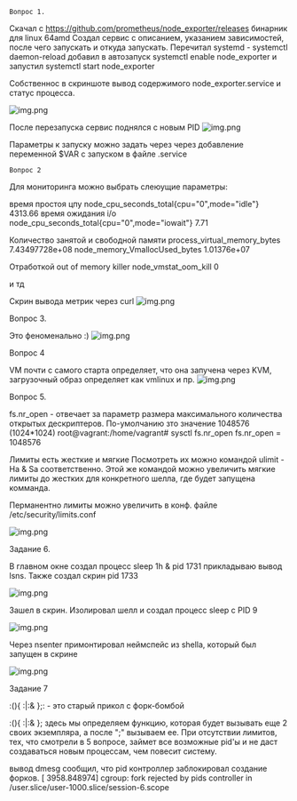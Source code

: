     Вопрос 1.

Скачал с https://github.com/prometheus/node_exporter/releases бинарник для linux 64amd
Создал сервис с описанием, указанием зависимостей, после чего запускать и откуда запускать.
Перечитал systemd - systemctl daemon-reload
добавил в автозапуск systemctl enable node_exporter
и запустил systemctl start node_exporter

Собственнос в скриншоте вывод содержимого node_exporter.service 
и статус процесса.

![img.png](img/img.png)

После перезапуска сервис поднялся с новым PID
![img.png](img/img1.png)

Параметры к запуску можно задать через через добавление переменной $VAR с запуском в файле .service

    Вопрос 2

Для мониторинга можно выбрать слеюущие параметры:

время простоя цпу
node_cpu_seconds_total{cpu="0",mode="idle"} 4313.66
время ожидания i/o
node_cpu_seconds_total{cpu="0",mode="iowait"} 7.71

Количество занятой и свободной памяти
process_virtual_memory_bytes 7.43497728e+08
node_memory_VmallocUsed_bytes 1.01376e+07

Отработкой out of memory killer
node_vmstat_oom_kill 0

и тд

Скрин вывода метрик через curl
![img.png](img/img2.png)


Вопрос 3.

Это феноменально :)
![img.png](img/img4.png)


Вопрос 4

VM почти с самого старта определяет, что она запучена через KVM, загрузочный образ
определяет как vmlinux и пр.
![img.png](img/img5.png)

Вопрос 5.

fs.nr_open - отвечает за параметр размера максимального количества открытых дескриптеров.
По-умолчанию зто значение 1048576 (1024*1024)
root@vagrant:/home/vagrant# sysctl fs.nr_open
fs.nr_open = 1048576

Лимиты есть жесткие и мягкие
Посмотреть их можно командой ulimit -Ha & Sa соответственно. Этой же
командой можно увеличить мягкие лимиты до жестких для конкретного шелла, где
будет запущена комманда.

Перманентно лимиты можно увеличить в конф. файле /etc/security/limits.conf

![img.png](img/img6.png)

Задание 6.

В главном окне создал процесс sleep 1h & pid 1731
прикладываю вывод lsns. Также создал скрин pid 1733

![img.png](img/img7.png)

Зашел в скрин. Изолировал шелл и создал процесс sleep с PID 9

![img.png](img/img8.png)

Через nsenter примонтировал неймспейс из shellа, который был запущен в скрине 

![img.png](img/img9.png)


Задание 7

:(){ :|:& };: - это старый прикол с форк-бомбой

:(){ :|:& }; здесь мы определяем функцию, которая будет вызывать еще 2 своих экземпляра,
а после ";" вызываем ее. При отсутствии лимитов, тех, что смотрели в 5 вопросе, 
займет все возможные pid'ы и не даст создаваться новым процессам, чем повесит систему.

вывод dmesg сообщил, что pid контроллер заблокировал создание форков. 
[ 3958.848974] cgroup: fork rejected by pids controller in /user.slice/user-1000.slice/session-6.scope